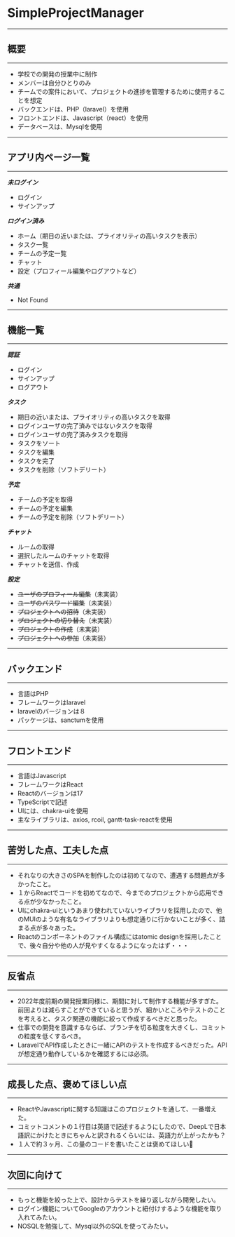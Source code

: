 # SimpleProjectManager

---
## 概要
---
- 学校での開発の授業中に制作
- メンバーは自分ひとりのみ
- チームでの案件において、プロジェクトの進捗を管理するために使用することを想定
- バックエンドは、PHP（laravel）を使用
- フロントエンドは、Javascript（react）を使用
- データベースは、Mysqlを使用

---
## アプリ内ページ一覧
---
***未ログイン***
- ログイン
- サインアップ

***ログイン済み***
- ホーム（期日の近いまたは、プライオリティの高いタスクを表示）
- タスク一覧
- チームの予定一覧
- チャット
- 設定（プロフィール編集やログアウトなど）

***共通***
- Not Found

---
## 機能一覧
---
 ***認証***
- ログイン
- サインアップ
- ログアウト

***タスク***
- 期日の近いまたは、プライオリティの高いタスクを取得
- ログインユーザの完了済みではないタスクを取得
- ログインユーザの完了済みタスクを取得
- タスクをソート
- タスクを編集
- タスクを完了
- タスクを削除（ソフトデリート）

***予定***
- チームの予定を取得
- チームの予定を編集
- チームの予定を削除（ソフトデリート）

***チャット***
- ルームの取得
- 選択したルームのチャットを取得
- チャットを送信、作成

***設定***
- ~~ユーザのプロフィール編集~~（未実装）
- ~~ユーザのパスワード編集~~（未実装）
- ~~プロジェクトへの招待~~（未実装）
- ~~プロジェクトの切り替え~~（未実装）
- ~~プロジェクトの作成~~（未実装）
- ~~プロジェクトへの参加~~（未実装）

---
## バックエンド
---
- 言語はPHP
- フレームワークはlaravel
- laravelのバージョンは８
- パッケージは、sanctumを使用

---
## フロントエンド
---
- 言語はJavascript
- フレームワークはReact
- Reactのバージョンは17
- TypeScriptで記述
- UIには、chakra-uiを使用
- 主なライブラリは、axios, rcoil, gantt-task-reactを使用

---
## 苦労した点、工夫した点
---
- それなりの大きさのSPAを制作したのは初めてなので、遭遇する問題点が多かったこと。
- １からReactでコードを初めてなので、今までのプロジェクトから応用できる点が少なかったこと。
- UIにchakra-uiというあまり使われていないライブラリを採用したので、他のMUIのような有名なライブラリよりも想定通りに行かないことが多く、詰まる点が多々あった。
- Reactのコンポーネントのファイル構成にはatomic designを採用したことで、後々自分や他の人が見やすくなるようになったはず・・・

---
## 反省点
---
- 2022年度前期の開発授業同様に、期間に対して制作する機能が多すぎた。前回よりは減らすことができていると思うが、細かいところやテストのことを考えると、タスク関連の機能に絞って作成するべきだと思った。
- 仕事での開発を意識するならば、ブランチを切る粒度を大きくし、コミットの粒度を低くするべき。
- LaravelでAPI作成したときに一緒にAPIのテストを作成するべきだった。APIが想定通り動作しているかを確認するには必須。

---
## 成長した点、褒めてほしい点
---
- ReactやJavascriptに関する知識はこのプロジェクトを通して、一番増えた。
- コミットコメントの１行目は英語で記述するようにしたので、DeepLで日本語訳にかけたときにちゃんと訳されるくらいには、英語力が上がったかも？
- １人で約３ヶ月、この量のコードを書いたことは褒めてほしい🥹
 ---
 ## 次回に向けて
 ---
 - もっと機能を絞った上で、設計からテストを繰り返しながら開発したい。
 - ログイン機能についてGoogleのアカウントと紐付けするような機能を取り入れてみたい。
 - NOSQLを勉強して、Mysql以外のSQLを使ってみたい。